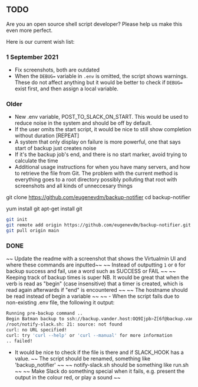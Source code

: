 ## TODO

Are you an open source shell script developer? Please help us make this even more perfect.

Here is our current wish list:

### 1 September 2021

- Fix screenshots, both are outdated
- When the `DEBUG=` variable in `.env` is omitted, the script shows warnings. These do not affect anything but it would be better to check if `DEBUG=` exist first, and then assign a local variable.

### Older

- New .env variable, POST_TO_SLACK_ON_START. This would be used to reduce noise in the system and should be off by default.
- If the user omits the start script, it would be nice to still show completion without duration [REPEAT]
- A system that only display on failure is more powerful, one that says start of backup just creates noise
- If it's the backup job's end, and there is no start marker, avoid trying to calculate the time
- Additional usage instructions for when you have many servers, and how to retrieve the file from Git. The problem with the current method is everything goes to a root directory possibly polluting that root with screenshots and all kinds of unneccesary things

git clone https://github.com/eugenevdm/backup-notifier
cd backup-notifier

yum install git
apt-get install git

```bash
git init
git remote add origin https://github.com/eugenevdm/backup-notifier.git
git pull origin main
```

### DONE

~~ Update the readme with a screenshot that shows the Virtualmin UI and where these commands are inputted~~
~~ Instead of outputting `1` or `0` for backup success and fail, use a word such as SUCCESS or FAIL ~~
~~ Keeping track of backup times is super NB. It would be great that when the verb is read as "begin" (case insensitive) that a timer is created, which is read again afterwards if "end" is encountered ~~
~~ The hostname should be read instead of begin a variable ~~
~~ - When the script fails due to non-existing .env file, the following it output:

```bash
Running pre-backup command ..
Begin Batman backup to ssh://backup.vander.host:OQ9Ijpb>Z[6f@backup.vander.host:backup/batman/daily-incr/%Y-%m-%d
/root/notify-slack.sh: 21: source: not found
curl: no URL specified!
curl: try 'curl --help' or 'curl --manual' for more information
.. failed!
```

- It would be nice to check if the file is there and if SLACK_HOOK has a value.
~~ The script should be renamed, something like 'backup_notifier' ~~
~~ notify-slack.sh should be something like run.sh ~~
~~ Make Slack do something special when it fails, e.g. present the output in the colour red, or play a sound ~~